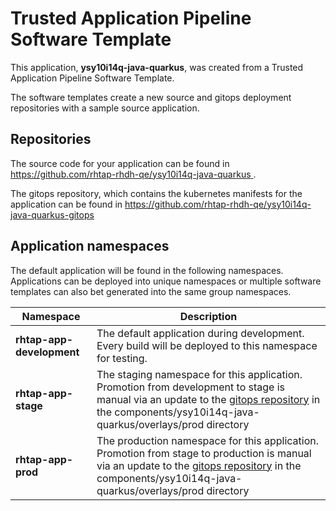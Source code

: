 # Trusted Application Pipeline Software Template

This application, **ysy10i14q-java-quarkus**, was created from a Trusted Application Pipeline Software Template.

The software templates create a new source and gitops deployment repositories with a sample source application. 

## Repositories

The source code for your application can be found in [https://github.com/rhtap-rhdh-qe/ysy10i14q-java-quarkus ](https://github.com/rhtap-rhdh-qe/ysy10i14q-java-quarkus ).
 
The gitops repository, which contains the kubernetes manifests for the application can be found in 
[https://github.com/rhtap-rhdh-qe/ysy10i14q-java-quarkus-gitops ](https://github.com/rhtap-rhdh-qe/ysy10i14q-java-quarkus-gitops ) 

## Application namespaces 

The default application will be found in the following namespaces. Applications can be deployed into unique namespaces or multiple software templates can also bet generated into the same group namespaces.  

|  Namespace   |  Description   |  
| -------- | -------- |   
| **rhtap-app-development** | The default application during development. Every build will be deployed to this namespace for testing. | 
| **rhtap-app-stage** | The staging namespace for this application. Promotion from development to stage is manual via an update to the [gitops repository](https://github.com/rhtap-rhdh-qe/ysy10i14q-java-quarkus-gitops ) in the components/ysy10i14q-java-quarkus/overlays/prod directory |  
| **rhtap-app-prod** | The production namespace for this application. Promotion from stage to production is manual via an update to the [gitops repository](https://github.com/rhtap-rhdh-qe/ysy10i14q-java-quarkus-gitops ) in the components/ysy10i14q-java-quarkus/overlays/prod directory | 